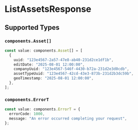 # ListAssetsResponse


## Supported Types

### `components.Asset[]`

```typescript
const value: components.Asset[] = [
  {
    uuid: "123e4567-2a57-47e8-ab40-231d2ce1df1b",
    editDate: "2025-08-01 12:00:00",
    companyUuid: "123e4567-546f-4430-b72a-231d2e3d0cdb",
    assetTypeUuid: "123e4567-42cd-43e3-873b-231d2b3dc59b",
    geoTimestamp: "2025-08-01 12:00:00",
  },
];
```

### `components.ErrorT`

```typescript
const value: components.ErrorT = {
  errorCode: 1000,
  message: "An error occurred completing your request",
};
```

